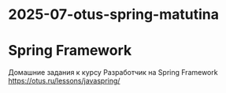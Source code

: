 # 2025-07-otus-spring-matutina

# Spring Framework

Домашние задания к курсу Разработчик на Spring Framework https://otus.ru/lessons/javaspring/
